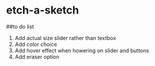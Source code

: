 # etch-a-sketch
##to do list
1. Add actual size slider rather than textbox
2. Add color choice
3. Add hover effect when howering on slider and buttons
4. Add eraser option